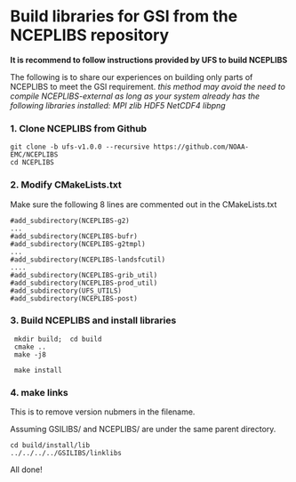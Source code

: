 # Build libraries for GSI from the NCEPLIBS repository

**It is recommend to follow instructions provided by UFS to build NCEPLIBS**

The following is to share our experiences on building only parts of NCEPLIBS to meet the GSI requirement.
*this method may avoid the need to compile NCEPLIBS-external as long as your system already has the following libraries installed: MPI zlib HDF5 NetCDF4 libpng*

### 1. Clone NCEPLIBS from Github
```
git clone -b ufs-v1.0.0 --recursive https://github.com/NOAA-EMC/NCEPLIBS
cd NCEPLIBS
```

### 2. Modify CMakeLists.txt
  Make sure the following 8 lines are commented out in the CMakeLists.txt
```
#add_subdirectory(NCEPLIBS-g2)
...
#add_subdirectory(NCEPLIBS-bufr)
#add_subdirectory(NCEPLIBS-g2tmpl)
...
#add_subdirectory(NCEPLIBS-landsfcutil)
....
#add_subdirectory(NCEPLIBS-grib_util)
#add_subdirectory(NCEPLIBS-prod_util)
#add_subdirectory(UFS_UTILS)
#add_subdirectory(NCEPLIBS-post)
```

### 3. Build NCEPLIBS and install libraries
```
 mkdir build;  cd build
 cmake ..
 make -j8
 
 make install
```
### 4. make links
This is to remove version nubmers in the filename.

Assuming GSILIBS/ and NCEPLIBS/ are under the same parent directory.
```
cd build/install/lib
../../../../GSILIBS/linklibs
```

All done!
